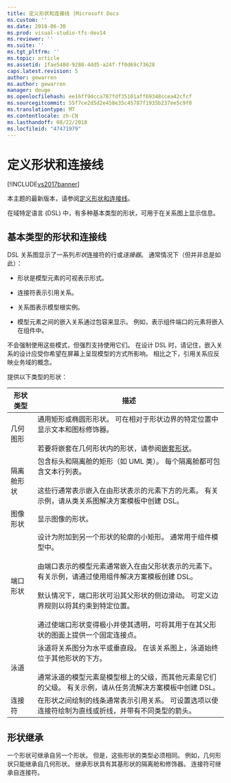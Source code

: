 ```yaml
---
title: 定义形状和连接线 |Microsoft Docs
ms.custom: ''
ms.date: 2018-06-30
ms.prod: visual-studio-tfs-dev14
ms.reviewer: ''
ms.suite: ''
ms.tgt_pltfrm: ''
ms.topic: article
ms.assetid: 1fae548d-9288-4dd5-a24f-ff0d69c73628
caps.latest.revision: 5
author: gewarren
ms.author: gewarren
manager: douge
ms.openlocfilehash: ee16ff9dcca787fdf35101aff69348ccea42cfcf
ms.sourcegitcommit: 55f7ce2d5d2e458e35c45787f1935b237ee5c9f8
ms.translationtype: MT
ms.contentlocale: zh-CN
ms.lasthandoff: 08/22/2018
ms.locfileid: "47471979"
---
```

# <a name="defining-shapes-and-connectors"></a>定义形状和连接线
[!INCLUDE[vs2017banner](../includes/vs2017banner.md)]

本主题的最新版本，请参阅[定义形状和连接线](https://docs.microsoft.com/visualstudio/modeling/defining-shapes-and-connectors)。  
  
在域特定语言 (DSL) 中，有多种基本类型的形状，可用于在关系图上显示信息。  
  
##  <a name="shapeTypes"></a> 基本类型的形状和连接线  
 DSL 关系图显示了一系列*形状*连接符的行或*连接器*。  通常情况下（但并非总是如此）：  
  
-   形状是模型元素的可视表示形式。  
  
-   连接符表示引用关系。  
  
-   关系图表示模型根实例。  
  
-   模型元素之间的嵌入关系通过包容来显示。 例如，表示组件端口的元素将嵌入在组件中。  
  
 不会强制使用这些模式，但强烈支持使用它们。 在设计 DSL 时，请记住，嵌入关系的设计应受你希望在屏幕上呈现模型的方式所影响。 相比之下，引用关系应反映业务域的概念。  
  
 提供以下类型的形状：  
  
|形状类型|描述|  
|----------------|-----------------|  
|几何图形|通用矩形或椭圆形形状。 可在相对于形状边界的特定位置中显示文本和图标修饰器。<br /><br /> 若要将嵌套在几何形状内的形状，请参阅[嵌套形状](../modeling/nesting-shapes.md)。|  
|隔离舱形状|包含标头和隔离舱的矩形（如 UML 类）。 每个隔离舱都可包含文本行列表。<br /><br /> 这些行通常表示嵌入在由形状表示的元素下方的元素。 有关示例，请从类关系图解决方案模板中创建 DSL。|  
|图像形状|显示图像的形状。|  
|端口形状|设计为附加到另一个形状的轮廓的小矩形。 通常用于组件模型中。<br /><br /> 由端口表示的模型元素通常嵌入在由父形状表示的元素下。 有关示例，请通过使用组件解决方案模板创建 DSL。<br /><br /> 默认情况下，端口形状可沿其父形状的侧边滑动。 可定义边界规则以将其约束到特定位置。<br /><br /> 通过使端口形状变得极小并使其透明，可将其用于在其父形状的图面上提供一个固定连接点。|  
|泳道|泳道将关系图分为水平或垂直段。 在该关系图上，泳道始终位于其他形状的下方。<br /><br /> 通常泳道的模型元素是模型根上的父级，而其他元素是它们的父级。 有关示例，请从任务流解决方案模板中创建 DSL。|  
|连接符|在形状之间绘制的线条通常表示引用关系。 可设置选项以使连接符绘制为直线或折线，并带有不同类型的箭头。|  
  
##  <a name="shapeInheritance"></a> 形状继承  
 一个形状可继承自另一个形状。 但是，这些形状的类型必须相同。 例如，几何形状只能继承自几何形状。 继承形状具有其基形状的隔离舱和修饰器。 连接符可继承自连接符。



